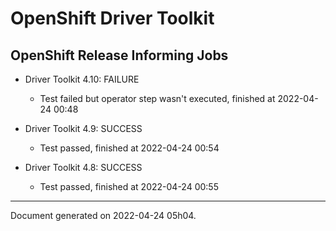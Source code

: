 
OpenShift Driver Toolkit
========================

OpenShift Release Informing Jobs
--------------------------------



* Driver Toolkit 4.10: FAILURE
  - Test failed but operator step wasn't executed, finished at 2022-04-24 00:48








* Driver Toolkit 4.9: SUCCESS
  - Test passed, finished at 2022-04-24 00:54








* Driver Toolkit 4.8: SUCCESS
  - Test passed, finished at 2022-04-24 00:55






---
Document generated on 2022-04-24 05h04.
